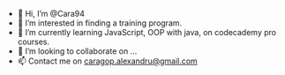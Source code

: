 - 👋 Hi, I’m @Cara94
- 👀 I’m interested in finding a training program.
- 🌱 I’m currently learning JavaScript, OOP with java, on codecademy pro courses.
- 💞️ I’m looking to collaborate on ...
- 📫 Contact me on caragop.alexandru@gmail.com

<!---
Cara94/Cara94 is a ✨ special ✨ repository because its `README.md` (this file) appears on your GitHub profile.
You can click the Preview link to take a look at your changes.
--->
